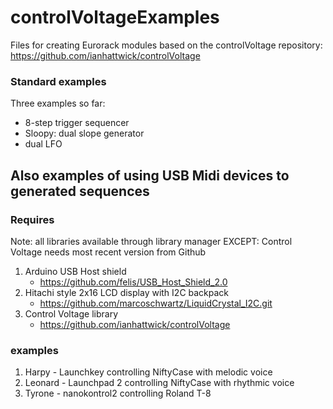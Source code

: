 # controlVoltageExamples

Files for creating Eurorack modules based on the controlVoltage repository: https://github.com/ianhattwick/controlVoltage

### Standard examples
Three examples so far:
* 8-step trigger sequencer
* Sloopy: dual slope generator
* dual LFO

## Also examples of using USB Midi devices to generated sequences

### Requires
Note: all libraries available through library manager
EXCEPT: Control Voltage needs most recent version from Github

1. Arduino USB Host shield 
	* https://github.com/felis/USB_Host_Shield_2.0
2. Hitachi style 2x16 LCD display with I2C backpack
	* https://github.com/marcoschwartz/LiquidCrystal_I2C.git
3. Control Voltage library
	* https://github.com/ianhattwick/controlVoltage

### examples
1. Harpy - Launchkey controlling NiftyCase with melodic voice
2. Leonard - Launchpad 2 controlling NiftyCase with rhythmic voice
3. Tyrone - nanokontrol2 controlling Roland T-8


